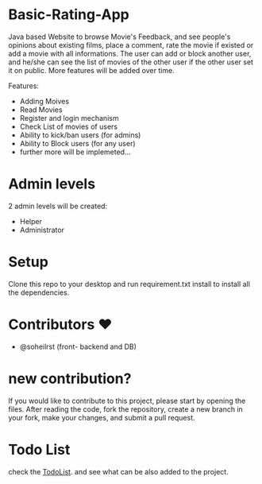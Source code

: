 # Basic-Rating-App
Java based Website to browse Movie's Feedback, and see people's opinions about existing films, place a comment, rate the movie if existed or add a movie with all informations.
The user can add or block another user, and he/she can see the list of movies of the other user if the other user set it on public.
More features will be added over time.

Features:
  - Adding Moives
  - Read Movies
  - Register and login mechanism
  - Check List of movies of users
  - Ability to kick/ban users (for admins)
  - Ability to Block users (for any user)
  - further more will be implemeted...
    
# Admin levels
2 admin levels will be created:
  - Helper
  - Administrator
  
# Setup
Clone this repo to your desktop and run requirement.txt install to install all the dependencies.

# Contributors ❤️
  - @soheilrst (front- backend and DB) 

# new contribution?
If you would like to contribute to this project, please start by opening the files. After reading the code, fork the repository,
create a new branch in your fork, make your changes, and submit a pull request.

# Todo List
check the [TodoList](TodoList.md). and see what can be also added to the project.




